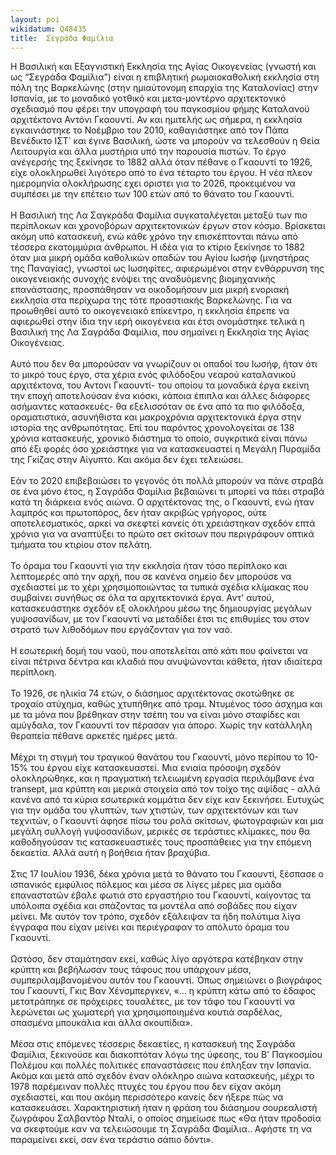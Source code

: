 ```yaml
---
layout: poi
wikidatum: Q48435
title:  Σεγράδα Φαμίλια
---
```


Η Βασιλική και Εξαγνιστική Εκκλησία της Αγίας Οικογενείας (γνωστή και ως “Σεγράδα Φαμίλια”) είναι η επιβλητική ρωμαιοκαθολική εκκλησία στη πόλη της Βαρκελώνης (στην ημιαύτονομη επαρχία της Καταλονίας) στην Ισπανία, με το μοναδικό γοτθικό και μετα-μοντέρνο αρχιτεκτονικό σχεδιασμό που φέρει την υπογραφή του παγκοσμίου φήμης Καταλανού αρχιτέκτονα Αντόνι Γκαουντί. Αν και ημιτελής ως σήμερα, η εκκλησία εγκαινιάστηκε το Νοέμβριο του 2010, καθαγιάστηκε από τον Πάπα Βενέδικτο ΙΣΤ΄ και έγινε Βασιλική, ώστε να μπορούν να τελεσθούν η Θεία Λειτουργία και άλλα μυστήρια υπό την παρουσία πιστών. Το έργο ανέγερσής της ξεκίνησε το 1882  αλλά όταν πέθανε ο Γκαουντί το 1926, είχε ολοκληρωθεί λιγότερο από το ένα τέταρτο του έργου. Η νέα πλεον ημερομηνία ολοκλήρωσης εχει οριστει για το 2026, προκειμένου να συμπέσει με την επέτειο των 100 ετών από το θάνατο του Γκαουντί.<br><br> 
Η Βασιλική της Λα Σαγκράδα Φαμίλια συγκαταλέγεται μεταξύ των πιο περίπλοκων και χρονοβόρων αρχιτεκτονικών έργων στον κόσμο. Βρίσκεται ακόμη υπό κατασκευή, ενώ κάθε χρόνο την επισκέπτονται πάνω από τέσσερα εκατομμύρια άνθρωποι.
Η ιδέα για το κτίριο ξεκίνησε το 1882 όταν μια μικρή ομάδα καθολικών οπαδών του Αγίου Ιωσήφ (μνηστήρας της Παναγίας), γνωστοί ως Ιωσηφίτες, αφιερωμένοι στην ενθάρρυνση της οικογενειακής συνοχής ενόψει της αναδυόμενης βιομηχανικής επανάστασης, προσπάθησαν να οικοδομήσουν μια μικρή ενοριακή εκκλησία στα περίχωρα της τότε προαστιακής Βαρκελώνης. Για να προωθηθεί αυτό το οικογενειακό επίκεντρο, η εκκλησία έπρεπε να αφιερωθεί στην ίδια την ιερή οικογένεια και έτσι ονομάστηκε τελικά η Βασιλική της Λα Σαγράδα Φαμίλια, που σημαίνει η Εκκλησία της Αγίας Οικογένειας.<br><br>
Αυτό που δεν θα μπορούσαν να γνωρίζουν οι οπαδοί του Ιωσήφ, ήταν ότι το μικρό τους έργο, στα χέρια ενός φιλόδοξου νεαρού καταλανικού αρχιτέκτονα, του Αντονι Γκαουντί- του οποίου τα μοναδικά έργα εκείνη την εποχή αποτελούσαν ένα κιόσκι, κάποια έπιπλα και άλλες διάφορες ασήμαντες κατασκευές- θα εξελισσόταν σε ένα από τα πιο φιλόδοξα, οραματιστικά, ασυνήθιστα και μακροχρόνια αρχιτεκτονικά έργα στην ιστορία της ανθρωπότητας. Επί του παρόντος χρονολογείται σε 138 χρόνια κατασκευής, χρονικό διάστημα το οποίο, συγκριτικά είναι πάνω από έξι φορές όσο χρειάστηκε για να κατασκευαστεί η Μεγάλη Πυραμίδα της Γκίζας στην Αίγυπτο. Και ακόμα δεν έχει τελειώσει.<br><br>
Εάν το 2020 επιβεβαιώσει το γεγονός ότι πολλά μπορούν να πάνε στραβά σε ένα μόνο έτος, η Σαγράδα Φαμίλια βεβαιώνει τι μπορεί να πάει στραβά κατά τη διάρκεια ενός αιώνα. Ο αρχιτέκτονας της, ο Γκαουντί, ενώ ήταν λαμπρός και πρωτοπόρος, δεν ήταν ακριβώς γρήγορος, ούτε αποτελεσματικός, αρκεί να σκεφτεί κανείς ότι χρειάστηκαν σχεδόν επτά χρόνια για να αναπτύξει το πρώτο σετ σκίτσων που περιγράφουν οπτικά τμήματα του κτιρίου στον πελάτη.<br><br>
Το όραμα του Γκαουντί για την εκκλησία ήταν τόσο περίπλοκο και λεπτομερές από την αρχή, που σε κανένα σημείο δεν μπορούσε να σχεδιαστεί με το χέρι χρησιμοποιώντας τα τυπικά σχέδια κλίμακας που συμβαίνει συνήθως σε όλα τα αρχιτεκτονικά έργα. Αντ' αυτού, κατασκευάστηκε σχεδόν εξ ολοκλήρου μέσω της δημιουργίας μεγάλων γυψοσανίδων, με τον Γκαουντί να μεταδίδει έτσι τις επιθυμίες του στον στρατό των λιθοδόμων που εργάζονταν για τον ναό.<br><br>
Η εσωτερική δομή του ναού, που αποτελείται από κάτι που φαίνεται να είναι πέτρινα δέντρα και κλαδιά που ανυψώνονται κάθετα, ήταν ιδιαίτερα περίπλοκη.<br><br>
Το 1926, σε ηλικία 74 ετών, ο διάσημος αρχιτέκτονας σκοτώθηκε σε τροχαίο ατύχημα, καθώς χτυπήθηκε από τραμ. Ντυμένος τόσο άσχημα και με τα μόνα που βρέθηκαν στην τσέπη του να είναι μόνο σταφίδες και αμύγδαλα, τον Γκαουντί τον πέρασαν για άπορο. Χωρίς την κατάλληλη θεραπεία πέθανε αρκετές ημέρες μετά.<br><br>
Μέχρι τη στιγμή του τραγικού θανάτου του Γκαουντί, μόνο περίπου το 10-15% του έργου είχε κατασκευαστεί. Μια ενιαία πρόσοψη σχεδόν ολοκληρώθηκε, και η πραγματική τελειωμένη εργασία περιλάμβανε ένα transept, μια κρύπτη και μερικά στοιχεία από τον τοίχο της αψίδας - αλλά κανένα από τα κύρια εσωτερικά κομμάτια δεν είχε καν ξεκινήσει. Ευτυχώς για την ομάδα του γλυπτών, των χτιστών, των αρχιτεκτόνων και των τεχνιτών, ο Γκαουντί άφησε πίσω του ρολά σκίτσων, φωτογραφιών και μια μεγάλη συλλογή γυψοσανίδων, μερικές σε τεράστιες κλίμακες, που θα καθοδηγούσαν τις κατασκευαστικές τους προσπάθειες για την επόμενη δεκαετία. Αλλά αυτή η βοήθεια ήταν βραχύβια.<br><br>
Στις 17 Ιουλίου 1936, δέκα χρόνια μετά το θάνατο του Γκαουντί, ξέσπασε ο ισπανικός εμφύλιος πόλεμος και μέσα σε λίγες μέρες μια ομάδα επαναστατών έβαλε φωτιά στο εργαστήριο του Γκαουντί, καίγοντας τα υπόλοιπα σχέδια και σπάζοντας τα μοντέλα από σοβάδες που είχαν μείνει. Με αυτόν τον τρόπο, σχεδόν εξάλειψαν τα ήδη πολύτιμα λίγα έγγραφα που είχαν μείνει και περιέγραφαν το απόλυτο όραμα του Γκαουντί.<br><br>
Ωστόσο, δεν σταμάτησαν εκεί, καθώς λίγο αργότερα κατέβηκαν στην κρύπτη και βεβήλωσαν τους τάφους που υπάρχουν μέσα, συμπεριλαμβανομένου αυτόν του Γκαουντί. Όπως σημειώνει ο βιογράφος του Γκαουντί, Γκις Βαν Χένσμπεργκεν, «… η κρύπτη κάτω από το έδαφος μετατράπηκε σε πρόχειρες τουαλέτες, με τον τάφο του Γκαουντί να λερώνεται ως χωματερή για χρησιμοποιημένα κουτιά σαρδέλας, σπασμένα μπουκάλια και άλλα σκουπίδια».<br><br>
Μέσα στις επόμενες τέσσερις δεκαετίες, η κατασκευή της Σαγράδα Φαμίλια, ξεκινούσε και διακοπτόταν λόγω της ύφεσης, του Β' Παγκοσμίου Πολέμου και πολλές πολιτικές επαναστάσεις που έπληξαν την Ισπανία. Ακόμα και μετά από σχεδόν έναν ολόκληρο αιώνα κατασκευής, μέχρι το 1978 παρέμειναν πολλές πτυχές του έργου που δεν είχαν ακόμη σχεδιαστεί, και που ακόμη περισσότερο κανείς δεν ήξερε πώς να κατασκευάσει. Χαρακτηριστική ήταν η φράση του διάσημου σουρεαλιστή ζωγράφου Σαλβαντόρ Νταλί, ο οποίος σημείωσε πως «Θα ήταν προδοσία να σκεφτούμε καν να τελειώσουμε τη Σαγράδα Φαμίλια.. Αφήστε τη να παραμείνει εκεί, σαν ένα τεράστιο σάπιο δόντι».
